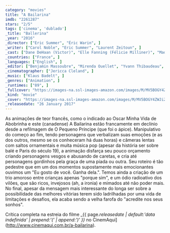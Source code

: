 ```yaml
---
category: "movies"
title: "A Bailarina"
imdb: "2261287"
stars: "2/5"
tags: ['cinema', 'dublado']
_title: "Ballerina"
_year: "2016"
_director: ["Eric Summer", "Éric Warin", ]
_writer: ["Carol Noble", "Eric Summer", "Laurent Zeitoun", ]
_cast: ["Dane DeHaan (Victor)", "Elle Fanning (Félicie Milliner)", "Maddie Ziegler (Camille Le Haut)", "Carly Rae Jepsen (Odette)", "Camille Cottin (Félicie Milliner)", "Julie Khaner (Régine Le Haut)", "Elana Dunkelman (Dora / Stuck Girl)", "Laurent Maurel (Mérante)", "Malik Bentalha (Victor)", ]
_countries: ["France", ]
_languages: ["English", ]
_editor: ["Benjamin Massoubre", "Mirenda Ouellet", "Yvann Thibaudeau", ]
_cinematographer: ["Jericca Cleland", ]
_music: ["Klaus Badelt", ]
_genres: ["Animation", ]
_runtimes: ["89", ]
_fullcover: "https://images-na.ssl-images-amazon.com/images/M/MV5BOGY4ZWJiZjEtZTNlZi00ODhjLTgwNzktOWViY2EyZDY4YWJiL2ltYWdlL2ltYWdlXkEyXkFqcGdeQXVyMjQ0MjAzMzE@.jpg"
_kind: "movie"
_cover: "https://images-na.ssl-images-amazon.com/images/M/MV5BOGY4ZWJiZjEtZTNlZi00ODhjLTgwNzktOWViY2EyZDY4YWJiL2ltYWdlL2ltYWdlXkEyXkFqcGdeQXVyMjQ0MjAzMzE@._V1._SX99_SY140_.jpg"
_releasedate: "26 January 2017"
---
```

As animações de teor francês, como o indicado ao Oscar Minha Vida de Abobrinha e este (canadense) A Bailarina estão francamente em declínio desde a refilmagem de O Pequeno Príncipe (que foi o ápice). Manipulativo do começo ao fim, tendo personagens que verbalizam suas emoções (e as dos outros, mesmo se os conheceram há duas horas) e câmeras lentas com saltos ornamentais e muita música pop (apesar da história ser sobre balé e Paris do século 19), a animação disfarça seu pouco orçamento criando personagens vesgos e abusando de caretas, e cria até personagens gordinhos pela graça de uma piada ou outra. Seu roteiro é tão pedestre que em um dos momentos supostamente mais emocionantes ouvimos um "Eu gosto de você. Ganha dela.". Temos ainda a criação de um trio amoroso entre crianças apenas "porque sim", e um ódio radioativo dos vilões, que são ricos, invejosos (ah, a ironia) e mimados até não poder mais. No final, apesar da mensagem mais interessante do longa ser sobre a possibilidade das melhores vitórias terem sido ladrilhadas por uma vida de limitações e desafios, ela acaba sendo a velha farofa do "acredite nos seus sonhos".

Crítica completa na estreia do filme _{{ page._releasedate | default:'data indefinida' | prepend:'(' | append:')' }}_ no CinemAqui](http://www.cinemaqui.com.br/a-bailarina).

